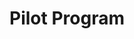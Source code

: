 ---
title: Pilot Program

components:
- component_name: hero
  supertitle: Pilot Program
  title: Try a school-wide Albert pilot.
  description: The Albert Pilot Program (APP) is the only way for high-potential schools to try Albert at no-cost for 60-days.
  cta_label: Submit application
  cta_url: submit-application
  hero_img: "assets/img/hero/pilot-program-hero.svg"

# Feature Grid
- component_name: featureGrid
  featureGridItems:
  - img_src: "assets/img/random-img3.svg"
    title: Who
    description: Administrators and curriculum directors involved in the decision making process of ed-tech solutions with at least 75 students.
  - img_src: "assets/img/random-img3.svg"
    title: What
    description: A 4-5 week no-risk pilot of Albert with all of your students and teachers.
  - img_src: "assets/img/random-img3.svg"
    title: Where
    description: We would implement at your school with a dedicated Albert point person to help with every step of the pilot process.
  - img_src: "assets/img/random-img3.svg"
    title: When
    description: Pilots start on a rolling basis during the school year. Apply now and secure a start date. Spots are limited!
  - img_src: "assets/img/random-img3.svg"
    title: Why
    description: You're looking to improve learning outcomes in AP, SAT, ACT, Common Core, and NGSS and want a risk-free Albert trial.

- component_name: interstitial
  component_large: true
  title: Begin your Albert experience today!
  cta_label: Submit Application
  cta_link: ""
---